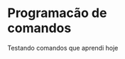 
<meta charset="UTF-8">

<script>

 alert("você acaba de entrar numa pagina de testes de comandos");
 alert("programa.html/aluara");

</script>


<html>
 <body>
<h1> Programacão de<br>comandos</h1>
<h1br>Testando comandos que aprendi hoje</br>
</body>
</html>




<meta charset="UTF-8">

<script>
 var ano= 2020
    document.write("<br>");
    document.write("sara tem " + (ano - 2004));
    document.write("<br>");
    document.write("sonia Tem " + (ano - 1978));
    document.write("<br>")
    document.write("ana carolina tem " + (ano - 2002));
    document.write("<br>")

</script>


<meta charset="UTF-8">

<script>
 var ano= 2020
    document.write("najooun " + (ano - 1994));
    document.write("<br>");
    document.write("jin " + (ano - 1990));
    document.write("<br>");
    document.write("jimin " + (ano - 1995));
    
</script>
